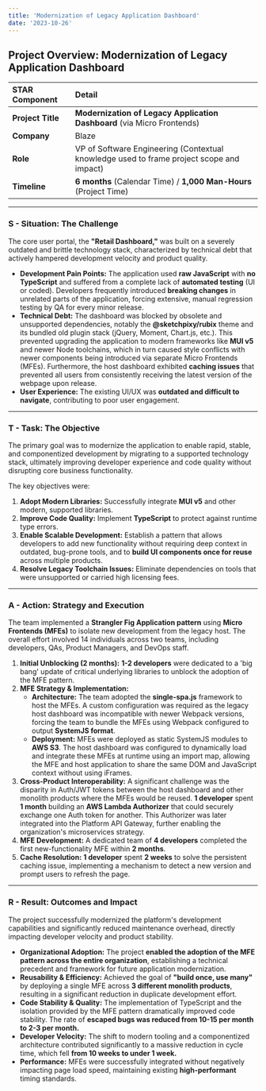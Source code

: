 ```yaml
---
title: 'Modernization of Legacy Application Dashboard'
date: '2023-10-26'
---
```


## **Project Overview: Modernization of Legacy Application Dashboard**

| STAR Component | Detail |
| :---- | :---- |
| **Project Title** | **Modernization of Legacy Application Dashboard** (via Micro Frontends) |
| **Company** | Blaze |
| **Role** | VP of Software Engineering (Contextual knowledge used to frame project scope and impact) |
| **Timeline** | **6 months** (Calendar Time) /  **1,000 Man-Hours** (Project Time) |

---

### **S \- Situation: The Challenge**

The core user portal, the **"Retail Dashboard,"** was built on a severely outdated and brittle technology stack, characterized by technical debt that actively hampered development velocity and product quality.

* **Development Pain Points:** The application used **raw JavaScript** with **no TypeScript** and suffered from a complete lack of **automated testing** (UI or coded). Developers frequently introduced **breaking changes** in unrelated parts of the application, forcing extensive, manual regression testing by QA for every minor release.  
* **Technical Debt:** The dashboard was blocked by obsolete and unsupported dependencies, notably the **@sketchpixy/rubix** theme and its bundled old plugin stack (jQuery, Moment, Chart.js, etc.). This prevented upgrading the application to modern frameworks like **MUI v5** and newer Node toolchains, which in turn caused style conflicts with newer components being introduced via separate Micro Frontends (MFEs). Furthermore, the host dashboard exhibited **caching issues** that prevented all users from consistently receiving the latest version of the webpage upon release.  
* **User Experience:** The existing UI/UX was **outdated and difficult to navigate**, contributing to poor user engagement.

---

### **T \- Task: The Objective**

The primary goal was to modernize the application to enable rapid, stable, and componentized development by migrating to a supported technology stack, ultimately improving developer experience and code quality without disrupting core business functionality.

The key objectives were:

1. **Adopt Modern Libraries:** Successfully integrate **MUI v5** and other modern, supported libraries.  
2. **Improve Code Quality:** Implement **TypeScript** to protect against runtime type errors.  
3. **Enable Scalable Development:** Establish a pattern that allows developers to add new functionality without requiring deep context in outdated, bug-prone tools, and to **build UI components once for reuse** across multiple products.  
4. **Resolve Legacy Toolchain Issues:** Eliminate dependencies on tools that were unsupported or carried high licensing fees.

---

### **A \- Action: Strategy and Execution**

The team implemented a **Strangler Fig Application pattern** using **Micro Frontends (MFEs)** to isolate new development from the legacy host. The overall effort involved 14 individuals across two teams, including developers, QAs, Product Managers, and DevOps staff.

1. **Initial Unblocking (2 months):** **1-2 developers** were dedicated to a 'big bang' update of critical underlying libraries to unblock the adoption of the MFE pattern.  
2. **MFE Strategy & Implementation:**  
   * **Architecture:** The team adopted the **single-spa.js** framework to host the MFEs. A custom configuration was required as the legacy host dashboard was incompatible with newer Webpack versions, forcing the team to bundle the MFEs using Webpack configured to output **SystemJS format**.  
   * **Deployment:** MFEs were deployed as static SystemJS modules to **AWS S3**. The host dashboard was configured to dynamically load and integrate these MFEs at runtime using an import map, allowing the MFE and host application to share the same DOM and JavaScript context without using iFrames.  
3. **Cross-Product Interoperability:** A significant challenge was the disparity in Auth/JWT tokens between the host dashboard and other monolith products where the MFEs would be reused. **1 developer** spent **1 month** building an **AWS Lambda Authorizer** that could securely exchange one Auth token for another. This Authorizer was later integrated into the Platform API Gateway, further enabling the organization's microservices strategy.  
4. **MFE Development:** A dedicated team of **4 developers** completed the first new-functionality MFE within **2 months**.  
5. **Cache Resolution:** **1 developer** spent **2 weeks** to solve the persistent caching issue, implementing a mechanism to detect a new version and prompt users to refresh the page.

---

### **R \- Result: Outcomes and Impact**

The project successfully modernized the platform's development capabilities and significantly reduced maintenance overhead, directly impacting developer velocity and product stability.

* **Organizational Adoption:** The project **enabled the adoption of the MFE pattern across the entire organization**, establishing a technical precedent and framework for future application modernization.  
* **Reusability & Efficiency:** Achieved the goal of **"build once, use many"** by deploying a single MFE across **3 different monolith products**, resulting in a significant reduction in duplicate development effort.  
* **Code Stability & Quality:** The implementation of TypeScript and the isolation provided by the MFE pattern dramatically improved code stability. The rate of **escaped bugs was reduced from 10-15 per month to 2-3 per month.**  
* **Developer Velocity:** The shift to modern tooling and a componentized architecture contributed significantly to a massive reduction in cycle time, which fell **from 10 weeks to under 1 week.**  
* **Performance:** MFEs were successfully integrated without negatively impacting page load speed, maintaining existing **high-performant** timing standards.